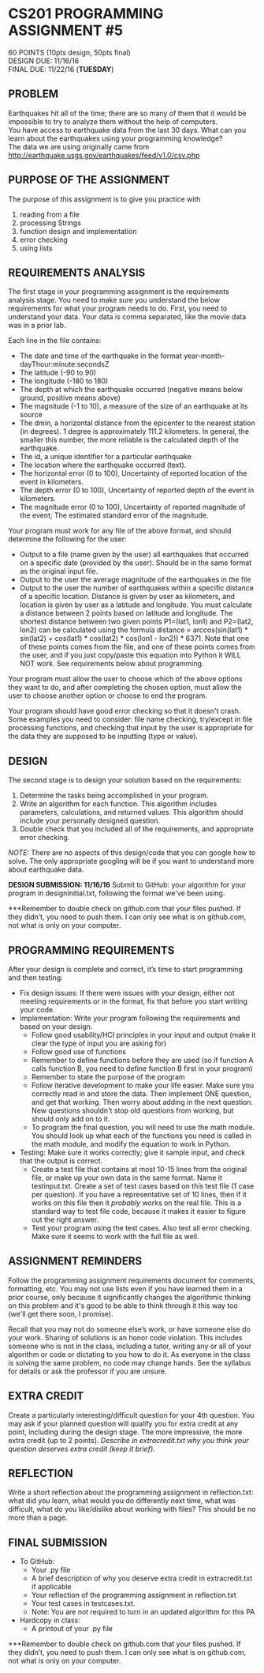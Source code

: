 # CS201 PROGRAMMING ASSIGNMENT #5  
60  POINTS   (10pts design, 50pts final)  
DESIGN DUE: 11/16/16  
FINAL DUE: 11/22/16 (**TUESDAY**)

## PROBLEM 
Earthquakes hit all of the time; there are so many of them that it would be impossible to try to analyze them without the help of computers.  
You have access to earthquake data from the last 30 days.  What can you learn about the earthquakes using your programming knowledge?  
The data we are using originally came from http://earthquake.usgs.gov/earthquakes/feed/v1.0/csv.php

## PURPOSE OF THE ASSIGNMENT
The purpose of this assignment is to give you practice with

1. reading from a file
2. processing Strings
3. function design and implementation
4. error checking
5. using lists

## REQUIREMENTS ANALYSIS
The first stage in your programming assignment is the requirements analysis stage.  You need to make sure you understand the below requirements for what your program needs to do. 
First, you need to understand your data. Your data is comma separated, like the movie data was in a prior lab.

Each line in the file contains:
* The date and time of the earthquake in the format year-month-dayThour:minute:secondsZ
* The latitude (-90 to 90)
* The longitude (-180 to 180)
* The depth at which the earthquake occurred (negative means below ground, positive means above)
* The magnitude (-1 to 10), a measure of the size of an earthquake at its source
* The dmin, a horizontal distance from the epicenter to the nearest station (in degrees). 1 degree is approximately 111.2 kilometers. In general, the smaller this number, the more reliable is the calculated depth of the earthquake.
* The id, a unique identifier for a particular earthquake
* The location where the earthquake occurred (text).
* The horizontal error (0 to 100), Uncertainty of reported location of the event in kilometers.
* The depth error (0 to 100), Uncertainty of reported depth of the event in kilometers.
* The magnitude error (0 to 100), Uncertainty of reported magnitude of the event; The estimated standard error of the magnitude.

Your program must work for any file of the above format, and should determine the following for the user:
* Output to a file (name given by the user) all earthquakes that occurred on a specific date (provided by the user). Should be in the same format as the original input file.
* Output to the user the average magnitude of the earthquakes in the file
* Output to the user the number of earthquakes within a specific distance of a specific location. Distance is given by user as kilometers, and location is given by user as a latitude and longitude. You must calculate a distance between 2 points based on latitude and longitude.  The shortest distance between two given points P1=(lat1, lon1) and P2=(lat2, lon2) can be calculated using the formula distance = arccos(sin(lat1) * sin(lat2) + cos(lat1) * cos(lat2) * cos(lon1 - lon2)) * 6371. Note that one of these points comes from the file, and one of these points comes from the user, and if you just copy/paste this equation into Python it WILL NOT work. See requirements below about programming.

Your program must allow the user to choose which of the above options they want to do, and after completing the chosen option, must allow the user to choose another option or choose to end the program.

Your program should have good error checking so that it doesn't crash. Some examples you need to consider: file name checking, try/except in file processing functions, and checking that input by the user is appropriate for the data they are supposed to be inputting (type or value).

## DESIGN
The second stage is to design your solution based on the requirements:

1. Determine the tasks being accomplished in your program. 
2. Write an algorithm for each function. This algorithm includes parameters, calculations, and returned values. This algorithm should include your personally designed question.
3. Double check that you included all of the requirements, and appropriate error checking.

*NOTE:* There are no aspects of this design/code that you can google how to solve. The only appropriate googling will be if you want to understand more about earthquake data.

**DESIGN SUBMISSION: 11/16/16**
Submit to GitHub: your algorithm for your program in designInitial.txt, following the format we've been using.

***Remember to double check on github.com that your files pushed. If they didn’t, you need to push them. I can only see what is on github.com, not what is only on your computer.


## PROGRAMMING REQUIREMENTS
After your design is complete and correct, it’s time to start programming and then testing:

* Fix design issues: If there were issues with your design, either not meeting requirements or in the format, fix that before you start writing your code.
* Implementation: Write your program following the requirements and based on your design.
  * Follow good usability/HCI principles in your input and output (make it clear the type of input you are asking for)
  * Follow good use of functions
  * Remember to define functions before they are used (so if function A calls function B, you need to define function B first in your program)
  * Remember to state the purpose of the program
  * Follow iterative development to make your life easier. Make sure you correctly read in and store the data. Then implement ONE question, and get that working. Then worry about adding in the next question. New questions shouldn't stop old questions from working, but should only add on to it.
  * To program the final question, you will need to use the math module. You should look up what each of the functions you need is called in the math module, and modify the equation to work in Python.
* Testing: Make sure it works correctly; give it sample input, and check that the output is correct.
  * Create a test file that contains at most 10-15 lines from the original file, or make up your own data in the same format. Name it testinput.txt. Create a set of test cases based on this test file (1 case per question). If you have a representative set of 10 lines, then if it works on this file then it *probably* works on the real file. This is a standard way to test file code, because it makes it easier to figure out the right answer.
  * Test your program using the test cases. Also test all error checking. Make sure it seems to work with the full file as well.

## ASSIGNMENT REMINDERS
Follow the programming assignment requirements document for comments, formatting, etc. You may not use lists even if you have learned them in a prior course, only because it significantly changes the algorithmic thinking on this problem and it's good to be able to think through it this way too (we'll get there soon, I promise).

Recall that you may not do someone else’s work, or have someone else do your work. Sharing of solutions is an honor code violation. This includes someone who is not in the class, including a tutor, writing any or all of your algorithm or code or dictating to you how to do it. As everyone in the class is solving the same problem, no code may change hands. See the syllabus for details or ask the professor if you are unsure.

## EXTRA CREDIT 
Create a particularly interesting/difficult question for your 4th question. You may ask if your planned question will qualify you for extra credit at any point, including during the design stage. The more impressive, the more extra credit (up to 2 points). *Describe in extracredit.txt why you think your question deserves extra credit (keep it brief).*

## REFLECTION
Write a short reflection about the programming assignment in reflection.txt: what did you learn, what would you do differently next time, what was difficult, what do you like/dislike about working with files?  This should be no more than a page.

## FINAL SUBMISSION   
* To GitHub:
  * Your .py file
  * A brief description of why you deserve extra credit in extracredit.txt if applicable
  * Your reflection of the programming assignment in reflection.txt
  * Your test cases in testcases.txt.
  * Note: You are not required to turn in an updated algorithm for this PA
* Hardcopy in class:
  * A printout of your .py file

***Remember to double check on github.com that your files pushed. If they didn’t, you need to push them. I can only see what is on github.com, not what is only on your computer.


